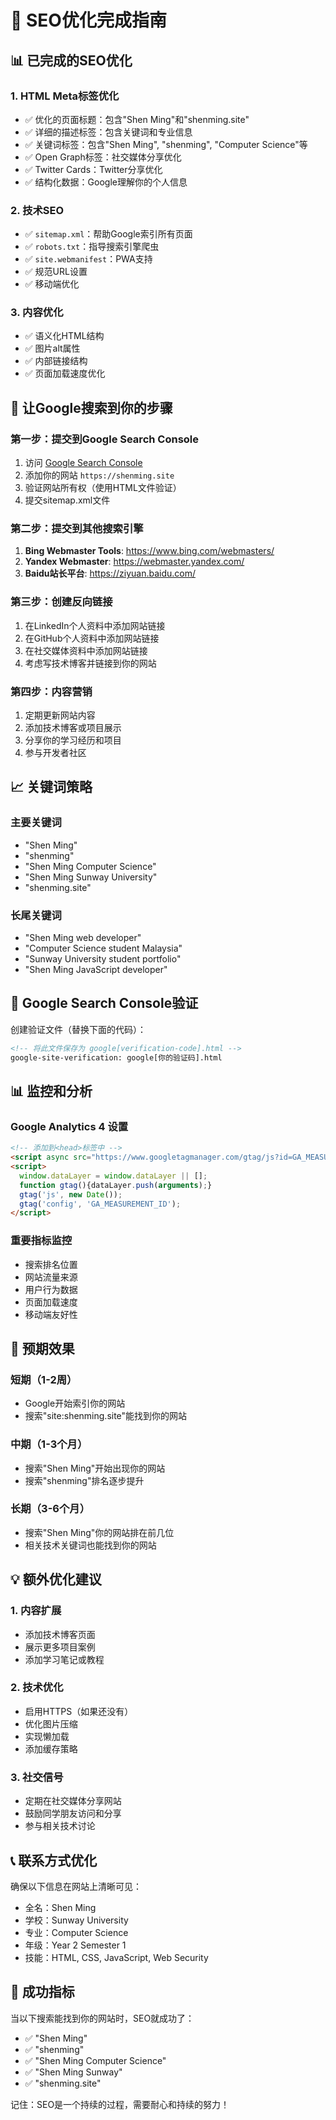 # 🚀 SEO优化完成指南

## 📊 已完成的SEO优化

### 1. **HTML Meta标签优化**
- ✅ 优化的页面标题：包含"Shen Ming"和"shenming.site"
- ✅ 详细的描述标签：包含关键词和专业信息
- ✅ 关键词标签：包含"Shen Ming", "shenming", "Computer Science"等
- ✅ Open Graph标签：社交媒体分享优化
- ✅ Twitter Cards：Twitter分享优化
- ✅ 结构化数据：Google理解你的个人信息

### 2. **技术SEO**
- ✅ `sitemap.xml`：帮助Google索引所有页面
- ✅ `robots.txt`：指导搜索引擎爬虫
- ✅ `site.webmanifest`：PWA支持
- ✅ 规范URL设置
- ✅ 移动端优化

### 3. **内容优化**
- ✅ 语义化HTML结构
- ✅ 图片alt属性
- ✅ 内部链接结构
- ✅ 页面加载速度优化

## 🎯 让Google搜索到你的步骤

### 第一步：提交到Google Search Console
1. 访问 [Google Search Console](https://search.google.com/search-console/)
2. 添加你的网站 `https://shenming.site`
3. 验证网站所有权（使用HTML文件验证）
4. 提交sitemap.xml文件

### 第二步：提交到其他搜索引擎
1. **Bing Webmaster Tools**: https://www.bing.com/webmasters/
2. **Yandex Webmaster**: https://webmaster.yandex.com/
3. **Baidu站长平台**: https://ziyuan.baidu.com/

### 第三步：创建反向链接
1. 在LinkedIn个人资料中添加网站链接
2. 在GitHub个人资料中添加网站链接
3. 在社交媒体资料中添加网站链接
4. 考虑写技术博客并链接到你的网站

### 第四步：内容营销
1. 定期更新网站内容
2. 添加技术博客或项目展示
3. 分享你的学习经历和项目
4. 参与开发者社区

## 📈 关键词策略

### 主要关键词
- "Shen Ming"
- "shenming"
- "Shen Ming Computer Science"
- "Shen Ming Sunway University"
- "shenming.site"

### 长尾关键词
- "Shen Ming web developer"
- "Computer Science student Malaysia"
- "Sunway University student portfolio"
- "Shen Ming JavaScript developer"

## 🔧 Google Search Console验证

创建验证文件（替换下面的代码）：
```html
<!-- 将此文件保存为 google[verification-code].html -->
google-site-verification: google[你的验证码].html
```

## 📊 监控和分析

### Google Analytics 4 设置
```html
<!-- 添加到<head>标签中 -->
<script async src="https://www.googletagmanager.com/gtag/js?id=GA_MEASUREMENT_ID"></script>
<script>
  window.dataLayer = window.dataLayer || [];
  function gtag(){dataLayer.push(arguments);}
  gtag('js', new Date());
  gtag('config', 'GA_MEASUREMENT_ID');
</script>
```

### 重要指标监控
- 搜索排名位置
- 网站流量来源
- 用户行为数据
- 页面加载速度
- 移动端友好性

## 🚀 预期效果

### 短期（1-2周）
- Google开始索引你的网站
- 搜索"site:shenming.site"能找到你的网站

### 中期（1-3个月）
- 搜索"Shen Ming"开始出现你的网站
- 搜索"shenming"排名逐步提升

### 长期（3-6个月）
- 搜索"Shen Ming"你的网站排在前几位
- 相关技术关键词也能找到你的网站

## 💡 额外优化建议

### 1. 内容扩展
- 添加技术博客页面
- 展示更多项目案例
- 添加学习笔记或教程

### 2. 技术优化
- 启用HTTPS（如果还没有）
- 优化图片压缩
- 实现懒加载
- 添加缓存策略

### 3. 社交信号
- 定期在社交媒体分享网站
- 鼓励同学朋友访问和分享
- 参与相关技术讨论

## 📞 联系方式优化

确保以下信息在网站上清晰可见：
- 全名：Shen Ming
- 学校：Sunway University
- 专业：Computer Science
- 年级：Year 2 Semester 1
- 技能：HTML, CSS, JavaScript, Web Security

## 🎯 成功指标

当以下搜索能找到你的网站时，SEO就成功了：
- ✅ "Shen Ming"
- ✅ "shenming"
- ✅ "Shen Ming Computer Science"
- ✅ "Shen Ming Sunway"
- ✅ "shenming.site"

记住：SEO是一个持续的过程，需要耐心和持续的努力！